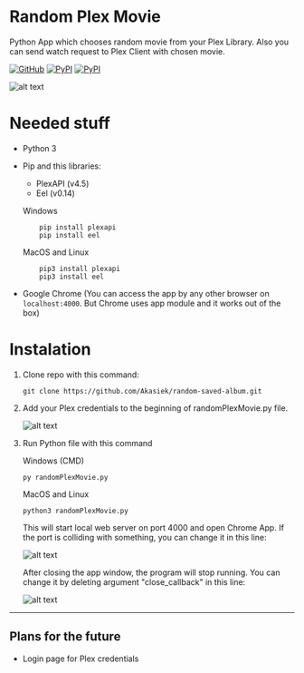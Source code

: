 # Random Plex Movie
Python App which chooses random movie from your Plex Library. Also you can send watch request to Plex Client with chosen movie.

[![GitHub](https://img.shields.io/github/license/Akasiek/random-plex-movie?style=flat-square)](https://github.com/Akasiek/random-plex-movie/blob/main/LICENSE)
[![PyPI](https://img.shields.io/pypi/v/PlexAPI?label=PlexAPI&style=flat-square)](https://pypi.org/project/PlexAPI/4.5.2/)
[![PyPI](https://img.shields.io/pypi/v/Eel?label=Eel&style=flat-square)](https://pypi.org/project/Eel/)

![alt text](https://i.imgur.com/CKplHDk.jpg "Example")

# Needed stuff

- Python 3
- Pip and this libraries:

    - PlexAPI (v4.5)
    - Eel (v0.14)

    Windows 
    ```
        pip install plexapi
        pip install eel
    ```

    MacOS and Linux
    ```
        pip3 install plexapi
        pip3 install eel
    ```

- Google Chrome (You can access the app by any other browser on `localhost:4000`. But Chrome uses app module and it works out of the box)

# Instalation

1. Clone repo with this command:

    `git clone https://github.com/Akasiek/random-saved-album.git`

2. Add your Plex credentials to the beginning of randomPlexMovie.py file. 

    ![alt text](https://i.imgur.com/r2z2ihq.jpg "Second step of the installation")

3. Run Python file with this command

    Windows (CMD)

    `py randomPlexMovie.py`

    MacOS and Linux

    `python3 randomPlexMovie.py`

    This will start local web server on port 4000 and open Chrome App. If the port is colliding with something, you can change it in this line:

    ![alt text](https://i.imgur.com/ABLhaJh.jpg "Third step of the installation")

    After closing the app window, the program will stop running. You can change it by deleting argument "close_callback" in this line:

    ![alt text](https://i.imgur.com/kcaZZgR.jpg "Third step of the installation")

***

## Plans for the future

- Login page for Plex credentials




